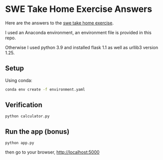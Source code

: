 # SWE Take Home Exercise Answers

Here are the answers to the [swe take home exercise](https://github.com/Kheiron-Medical/swe_take_home_exercise).

I used an Anaconda environment, an environment file is provided in this repo.

Otherwise I used python 3.9 and installed flask 1.1 as well as urllib3 version 1.25.

## Setup

Using conda:
```bash
conda env create -f environment.yaml
```
## Verification

```
python calculator.py
```

## Run the app (bonus)

```
python app.py
```

then go to your browser, [http://localhost:5000](localhost:5000)

